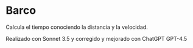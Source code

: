 # Barco
Calcula el tiempo conociendo la distancia y la velocidad.

Realizado con Sonnet 3.5 y corregido y mejorado con ChatGPT GPT-4.5
